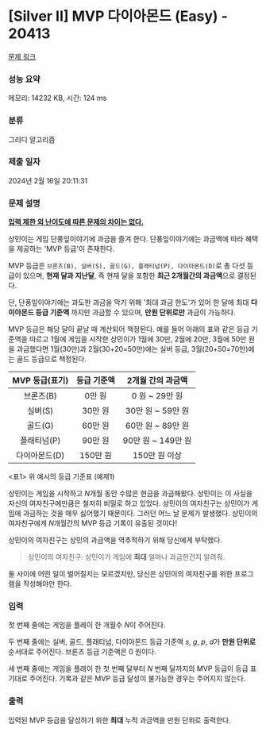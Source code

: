 # [Silver II] MVP 다이아몬드 (Easy) - 20413 

[문제 링크](https://www.acmicpc.net/problem/20413) 

### 성능 요약

메모리: 14232 KB, 시간: 124 ms

### 분류

그리디 알고리즘

### 제출 일자

2024년 2월 16일 20:11:31

### 문제 설명

<p><u><strong>입력 제한 외 난이도에 따른 문제의 차이는 없다.</strong></u></p>

<p>상민이는 게임 단풍잎이야기에 과금을 즐겨 한다. 단풍잎이야기에는 과금액에 따라 혜택을 제공하는 'MVP 등급'이 존재한다.</p>

<p>MVP 등급은 <code>브론즈(B), 실버(S), 골드(G), 플래티넘(P), 다이아몬드(D)</code>로 총 다섯 등급이 있으며, <strong>현재 달과 지난달</strong>, 즉 현재 달을 포함한 <strong>최근 2개월간의 과금액</strong>으로 결정된다.</p>

<p>단, 단풍잎이야기에는 과도한 과금을 막기 위해 '최대 과금 한도'가 있어 한 달에 최대 <strong>다이아몬드 등급 기준액</strong> 까지만 과금할 수 있으며, <strong>만원 단위로만</strong> 과금이 가능하다.</p>

<p>MVP 등급은 해당 달이 끝날 때 계산되어 책정된다. 예를 들어 아래의 표와 같은 등급 기준액을 따르고 1월에 게임을 시작한 상민이가 1월에 30만, 2월에 20만, 3월에 50만 원을 과금했다면 1월(30만)과 2월(30+20=50만)에는 실버 등급, 3월(20+50=70만)에는 골드 등급으로 책정된다.</p>

<table class="table table-bordered">
	<thead>
		<tr>
			<th align="center">MVP 등급(표기)</th>
			<th align="center">등급 기준액</th>
			<th align="center">2개월 간의 과금액</th>
		</tr>
	</thead>
	<tbody>
		<tr>
			<td align="center">브론즈(B)</td>
			<td align="center">0만 원</td>
			<td align="center">0 원 ~ 29만 원</td>
		</tr>
		<tr>
			<td align="center">실버(S)</td>
			<td align="center">30만 원</td>
			<td align="center">30만 원 ~ 59만 원</td>
		</tr>
		<tr>
			<td align="center">골드(G)</td>
			<td align="center">60만 원</td>
			<td align="center">60만 원 ~ 89만 원</td>
		</tr>
		<tr>
			<td align="center">플래티넘(P)</td>
			<td align="center">90만 원</td>
			<td align="center">90만 원 ~ 149만 원</td>
		</tr>
		<tr>
			<td align="center">다이아몬드(D)</td>
			<td align="center">150만 원</td>
			<td align="center">150만 원 이상</td>
		</tr>
	</tbody>
</table>

<p><표1> 위 예시의 등급 기준표 (예제1)</p>

<p>상민이는 게임을 시작하고 <em>N</em>개월 동안 수많은 현금을 과금해왔다. 상민이는 이 사실을 자신의 여자친구에만큼은 철저히 비밀로 하고 있었다. 상민이의 여자친구는 상민이가 게임에 과금하는 것을 매우 싫어했기 때문이다. 그러던 어느 날 문제가 발생했다. 상민이의 여자친구에게 <em>N</em>개월간의 MVP 등급 기록이 유출된 것이다!</p>

<p>상민이의 여자친구는 상민의 과금액을 역추적하기 위해 당신에게 부탁했다.</p>

<blockquote>
<p>상민이의 여자친구: 상민이가 게임에 <strong>최대</strong> 얼마나 과금한건지 알려줘.</p>
</blockquote>

<p>둘 사이에 어떤 일이 벌어질지는 모르겠지만, 당신은 상민이의 여자친구를 위한 프로그램을 작성해야만 한다.</p>

### 입력 

 <p>첫 번째 줄에는 게임을 플레이 한 개월수 <em>N</em>이 주어진다.</p>

<p>두 번째 줄에는 실버, 골드, 플래티넘, 다이아몬드 등급 기준액 <em>s</em>, <em>g</em>, <em>p</em>, <em>d</em>가 <strong>만원 단위로</strong> 순서대로 주어진다. 브론즈 등급 기준액은 0 원이다.</p>

<p>세 번째 줄에는 게임을 플레이 한 첫 번째 달부터 <em>N</em> 번째 달까지의 MVP 등급이 등급 표기대로 주어진다. 기록과 같은 MVP 등급 달성이 불가능한 경우는 주어지지 않는다.</p>

### 출력 

 <p>입력된 MVP 등급을 달성하기 위한 <strong>최대</strong> 누적 과금액을 만원 단위로 출력한다.</p>

